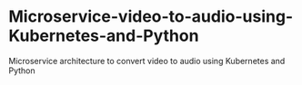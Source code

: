 # Microservice-video-to-audio-using-Kubernetes-and-Python
Microservice architecture to convert video to audio using Kubernetes and Python
